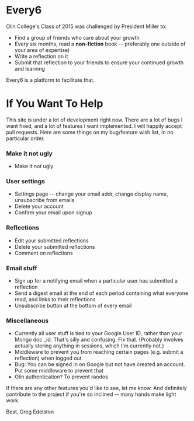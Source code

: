 # Every6
Olin College's Class of 2015 was challenged by President Miller to:

- Find a group of friends who care about your growth
- Every six months, read a **non-fiction** book -- preferably one outside of your area of expertise)
- Write a reflection on it
- Submit that reflection to your friends to ensure your continued growth and learning

Every6 is a platform to facilitate that.

# If You Want To Help
This site is under a lot of development right now. There are a lot of bugs I want fixed, and a lot of features I want implemented. I will happily accept pull requests. Here are some things on my bug/feature wish list, in no particular order.

### Make it not ugly
- Make it not ugly

### User settings
- Settings page -- change your email addr, change display name, unsubscribe from emails
- Delete your account
- Confirm your email upon signup

### Reflections
- Edit your submitted reflections
- Delete your submitted reflections
- Comment on reflections

### Email stuff
- Sign up for a notifying email when a particular user has submitted a reflection
- Send a digest email at the end of each period containing what everyone read, and links to their reflections
- Unsubscribe button at the bottom of every email

### Miscellaneous
- Currently all user stuff is tied to your Google User ID, rather than your Mongo doc _id. That's silly and confusing. Fix that. (Probably involves actually storing anything in sessions, which I'm currently not.)
- Middleware to prevent you from reaching certain pages (e.g. submit a reflection) when logged out
- Bug: You can be signed in on Google but not have created an account. Put some middleware to prevent that
- Olin authentication? To prevent randos

If there are any other features you'd like to see, let me know. And definitely contribute to the project if you're so inclined -- many hands make light work.

Best,
Greg Edelston
